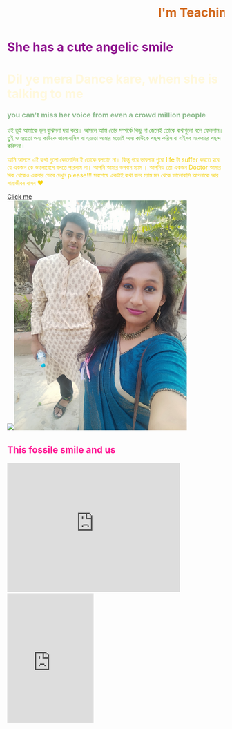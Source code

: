 <html>
    <head><link rel="stylesheet" href="oo.css">
        <title>Ayusmita's first html</title>
    </head>
    <body>
       <h1 style="color:chocolate"> <marquee behaviour="scroll" direction="left">I'm Teaching usmi something, even I dont't know</marquee></h1>

  <h1 style="color:rgb(143, 20, 143)">She has a cute angelic smile</h1>
        <h1 style="color:cornsilk"> Dil ye mera Dance kare, when she is talking to me </h1>
        <h3 style="color:darkseagreen">you can't miss her voice from even a crowd million people</h3>
        <p style="color:rgb(82, 170, 55)">ওই তুই আমাকে ভুল বুঝিসনা  দয়া করে। আসলে আমি তোর সম্পর্কে কিছু না জেনেই  তোকে কথাগুলো বলে ফেললাম। তুই ও হয়তো অন্য কাউকে ভালোবাসিস বা হয়তো আমার মতোই অন্য কাউকে পছন্দ করিস বা এইসব একেবারে পছন্দ করিসনা। 
        <p>

  <p style="color:rgb(245, 210, 14)">আমি আসলে এই কথা গুলো কোনোদিন ই তোকে বলতাম না। কিন্তু পরে ভাবলাম পুরো life টা suffer করতে হবে যে একজন কে ভালোবেসে বলতে পারলাম না। আপনি আমার ভগবান ম্যাম । আপনিও তো একজন Doctor আমার দিক থেকেও একবার ভেবে দেখুন please!!! 
             সবশেষে একটাই কথা বলব   ম্যাম মন থেকে ভালোবাসি আপনাকে আর সারাজীবন বাসব ❤️
            </p>
            <a href="Hyperlink.html">Click me</a> <br>
            <img src="IMG_20210407_182530.jpg"  hight= "600" width="400"><img src="IMG20210411152531.jpg" hight="600" width="400"> <br>
            <h2 style="color:deeppink">This fossile smile and us</h2>
            <iframe src="https://www.google.com/maps/embed?pb=!1m18!1m12!1m3!1d1215.5688381305806!2d88.36418569594947!3d22.59052214113916!2m3!1f0!2f0!3f0!3m2!1i1024!2i768!4f13.1!3m3!1m2!1s0x3a02763485b31221%3A0x507df2714e560cf7!2sGirish%20Park%2C%20Kolkata%2C%20West%20Bengal!5e1!3m2!1sen!2sin!4v1619691425402!5m2!1sen!2sin" width="400" height="300" style="border:0;" allowfullscreen="" loading="lazy"></iframe>
        <br>
            <iframe width="200" height="300" src="https://www.youtube.com/embed/D-iZxyhJLiY" title="YouTube video player" frameborder="0" allow="accelerometer; autoplay; clipboard-write; encrypted-media; gyroscope; picture-in-picture" allowfullscreen></iframe>
